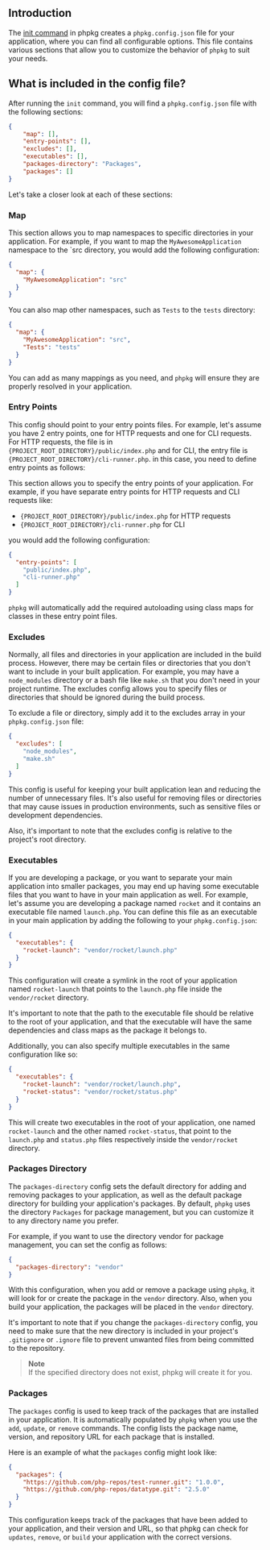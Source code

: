 ## Introduction
The [init command](https://phpkg.com/documentations/init-command) in phpkg creates a `phpkg.config.json` file for your application,
where you can find all configurable options.
This file contains various sections that allow you to customize the behavior of `phpkg` to suit your needs.

## What is included in the config file?

After running the `init` command, you will find a `phpkg.config.json` file with the following sections:

```json
{
    "map": [],
    "entry-points": [],
    "excludes": [],
    "executables": [],
    "packages-directory": "Packages",
    "packages": []
}

```
Let's take a closer look at each of these sections:

### Map

This section allows you to map namespaces to specific directories in your application. 
For example, if you want to map the `MyAwesomeApplication` namespace to the `src directory,
you would add the following configuration:

```json
{
  "map": {
    "MyAwesomeApplication": "src"
  }
}
```

You can also map other namespaces, such as `Tests` to the `tests` directory:

```json
{
  "map": {
    "MyAwesomeApplication": "src",
    "Tests": "tests"
  }
}
```

You can add as many mappings as you need, and `phpkg` will ensure they are properly resolved in your application.

### Entry Points

This config should point to your entry points files.
For example, let's assume you have 2 entry points, one for HTTP requests and one for CLI requests.
For HTTP requests, the file is in `{PROJECT_ROOT_DIRECTORY}/public/index.php`
and for CLI, the entry file is `{PROJECT_ROOT_DIRECTORY}/cli-runner.php`.
in this case, you need to define entry points as follows:

This section allows you to specify the entry points of your application.
For example, if you have separate entry points for HTTP requests and CLI requests like:

- `{PROJECT_ROOT_DIRECTORY}/public/index.php` for HTTP requests
- `{PROJECT_ROOT_DIRECTORY}/cli-runner.php` for CLI

you would add the following configuration:

```json
{
  "entry-points": [
    "public/index.php",
    "cli-runner.php"
  ]
}
```

`phpkg` will automatically add the required autoloading using class maps for classes in these entry point files.

### Excludes

Normally, all files and directories in your application are included in the build process.
However, there may be certain files or directories that you don't want to include in your built application.
For example, you may have a `node_modules` directory or a bash file like `make.sh` that you don't need in your project runtime.
The excludes config allows you to specify files or directories that should be ignored during the build process.

To exclude a file or directory, simply add it to the excludes array in your `phpkg.config.json` file:

```json
{
  "excludes": [
    "node_modules",
    "make.sh"
  ]
}
```

This config is useful for keeping your built application lean and reducing the number of unnecessary files.
It's also useful for removing files or directories that may cause issues in production environments,
such as sensitive files or development dependencies.

Also, it's important to note that the excludes config is relative to the project's root directory.

### Executables

If you are developing a package, or you want to separate your main application into smaller packages,
you may end up having some executable files that you want to have in your main application as well.
For example, let's assume you are developing a package named `rocket` and it contains an executable file named `launch.php`.
You can define this file as an executable in your main application by adding the following to your `phpkg.config.json`:

```json
{
  "executables": {
    "rocket-launch": "vendor/rocket/launch.php"
  }
}
```

This configuration will create a symlink in the root of your application named `rocket-launch` that points to the `launch.php` file inside the `vendor/rocket` directory.

It's important to note that the path to the executable file should be relative to the root of your application,
and that the executable will have the same dependencies and class maps as the package it belongs to.

Additionally, you can also specify multiple executables in the same configuration like so:

```json
{
  "executables": {
    "rocket-launch": "vendor/rocket/launch.php",
    "rocket-status": "vendor/rocket/status.php"
  }
}
```

This will create two executables in the root of your application,
one named `rocket-launch` and the other named `rocket-status`,
that point to the `launch.php` and `status.php` files respectively inside the `vendor/rocket` directory.

### Packages Directory

The `packages-directory` config sets the default directory for adding and removing packages to your application,
as well as the default package directory for building your application's packages.
By default, `phpkg` uses the directory `Packages` for package management, but you can customize it to any directory name you prefer.

For example, if you want to use the directory vendor for package management, you can set the config as follows:

```json
{
  "packages-directory": "vendor"
}
```

With this configuration, when you add or remove a package using `phpkg`,
it will look for or create the package in the `vendor` directory.
Also, when you build your application, the packages will be placed in the `vendor` directory.

It's important to note that if you change the `packages-directory` config,
you need to make sure that the new directory is included in your project's `.gitignore` 
or `.ignore` file to prevent unwanted files from being committed to the repository.

> **Note**  
> If the specified directory does not exist, phpkg will create it for you.

### Packages

The `packages` config is used to keep track of the packages that are installed in your application.
It is automatically populated by `phpkg` when you use the `add`, `update`, or `remove` commands.
The config lists the package name, version, and repository URL for each package that is installed.

Here is an example of what the `packages` config might look like:

```json
{
  "packages": {
    "https://github.com/php-repos/test-runner.git": "1.0.0",
    "https://github.com/php-repos/datatype.git": "2.5.0"
  }
}
```

This configuration keeps track of the packages that have been added to your application,
and their version and URL, so that phpkg can check for `updates`, `remove`, or `build` your application with the correct versions.
